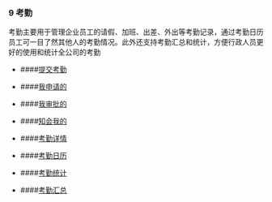 ### 9 考勤

考勤主要用于管理企业员工的请假、加班、出差、外出等考勤记录，通过考勤日历员工可一目了然其他人的考勤情况。此外还支持考勤汇总和统计，方便行政人员更好的使用和统计全公司的考勤

* ####[提交考勤](/yong-hu-zhi-nan/yong-hu-shou-ce/kao-qin/ti-jiao-kao-qin.md)

* ####[我申请的](/yong-hu-zhi-nan/yong-hu-shou-ce/shen-pi/wo-shen-qing-de.md)

* ####[我审批的](/yong-hu-zhi-nan/yong-hu-shou-ce/shen-pi/wo-shen-pi-de.md)

* ####[知会我的](/yong-hu-zhi-nan/yong-hu-shou-ce/shen-pi/zhi-hui-wo-de.md)

* ####[考勤详情](/yong-hu-zhi-nan/yong-hu-shou-ce/kao-qin/kao-qin-xiang-qing.md)

* ####[考勤日历](/考勤日历)

* ####[考勤统计](/yong-hu-zhi-nan/yong-hu-shou-ce/kao-qin/kao-qin-tong-ji.md)

* ####[考勤汇总](/yong-hu-zhi-nan/yong-hu-shou-ce/kao-qin/kao-qin-hui-zong.md)